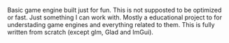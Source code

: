 Basic game engine built just for fun. This is not supposted to be optimized or fast. Just something I can work with. Mostly a educational project to for understading game engines and everything related to them. This is fully written from scratch (except glm, Glad and ImGui).
